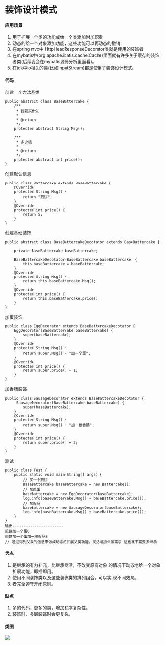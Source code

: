 # 装饰设计模式


#### 应用场景
1. 用于扩展一个类的功能或给一个类添加附加职责
2. 动态的给一个对象添加功能，这些功能可以再动态的撤销
3. 在spring mvc中 HttpHeadResponseDecorator类就是使用的装饰者
4. 在mybatis中(org.apache.ibatis.cache.Cache)里面就有许多关于缓存的装饰者类(后续我会在mybatis源码分析里面看)。
5. 在jdk中io相关的类(比如InputStream)都是使用了装饰设计模式。

<!--more-->
#### 代码
创建一个方法基类
```
public abstract class BaseBattercake {
    /**
     * 我要买什么
     *
     * @return
     */
    protected abstract String Msg();

    /**
     * 多少钱
     *
     * @return
     */
    protected abstract int price();
}
```
创建默认信息
```
public class Battercake extends BaseBattercake {
    @Override
    protected String Msg() {
        return "煎饼";
    }
    @Override
    protected int price() {
        return 5;
    }
}
```
创建基础装饰
```
public abstract class BaseBattercakeDecotator extends BaseBattercake {

    private BaseBattercake baseBattercake;

    BaseBattercakeDecotator(BaseBattercake baseBattercake) {
        this.baseBattercake = baseBattercake;
    }
    @Override
    protected String Msg() {
        return this.baseBattercake.Msg();
    }
    @Override
    protected int price() {
        return this.baseBattercake.price();
    }
}
```
加蛋装饰
```
public class EggDecorator extends BaseBattercakeDecotator {
    EggDecorator(BaseBattercake baseBattercake) {
        super(baseBattercake);
    }
    @Override
    protected String Msg() {
        return super.Msg() + "加一个蛋";
    }
    @Override
    protected int price() {
        return super.price() + 1;
    }
}
```
加香肠装饰
```
public class SausageDecorator extends BaseBattercakeDecotator {
     SausageDecorator(BaseBattercake baseBattercake) {
        super(baseBattercake);
    }
    @Override
    protected String Msg() {
        return super.Msg() + "加一根香肠";
    }
    @Override
    protected int price() {
        return super.price() + 2;
    }
}
```
测试
```
public class Test {
    public static void main(String[] args) {
        // 买一个煎饼
        BaseBattercake baseBattercake = new Battercake();
        // 加鸡蛋
        baseBattercake = new EggDecorator(baseBattercake);
        log.info(baseBattercake.Msg() + baseBattercake.price());
        // 加香肠
        baseBattercake = new SausageDecorator(baseBattercake);
        log.info(baseBattercake.Msg() + baseBattercake.price());
    }
}
输出-----------------------
煎饼加一个蛋6
煎饼加一个蛋加一根香肠8
// 通过得到父类的信息来做成动态的扩展父类功能，灵活增加业务需求 这也就不需要多继承
```
#### 优点
1. 是继承的有力补充，比继承灵活，不改变原有对象 的情况下动态地给一个对象扩展功能，即插即用。
2. 使用不同装饰类以及这些装饰类的排列组合，可以实 现不同效果。
3. 者完全遵守开闭原则。

#### 缺点
1. 多的代码，更多的类，增加程序复杂性。
2. 装饰时，多层装饰时会更复杂。

#### 类图
<img src="https://yakax.oss-cn-hangzhou.aliyuncs.com/blog/designPatterns/3.png"/>
